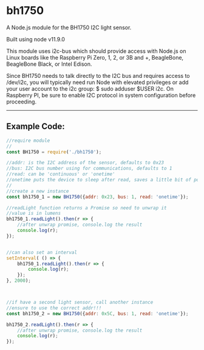 # bh1750

A Node.js module for the BH1750 I2C light sensor.

Built using node v11.9.0

This module uses i2c-bus which should provide access with Node.js on Linux boards like the Raspberry Pi Zero, 1, 2, or 3B and +, BeagleBone, BeagleBone Black, or Intel Edison.

Since BH1750 needs to talk directly to the I2C bus and requires access to /dev/i2c, you will typically need run Node with elevated privileges or add your user account to the i2c group: $ sudo adduser $USER i2c. On Raspberry PI, be sure to enable I2C protocol in system configuration before proceeding.

---

## Example Code:

```javascript
//require module
//
const BH1750 = require('./bh1750');

//addr: is the I2C address of the sensor, defaults to 0x23
//bus: I2C bus number using for communications, defaults to 1
//read: can be 'continuous' or 'onetime'
//onetime puts the device to sleep after read, saves a little bit of power. If not concerned with consumption can use continuous
//
//create a new instance
const bh1750_1 = new BH1750({addr: 0x23, bus: 1, read: 'onetime'});

//readLight function returns a Promise so need to unwrap it
//value is in lumens
bh1750_1.readLight().then(r => {
    //after unwrap promise, console.log the result
    console.log(r);
});


//can also set an interval
setInterval( () => {
    bh1750_1.readLight().then(r => { 
        console.log(r);
    });
}, 2000);



//if have a second light sensor, call another instance
//ensure to use the correct addr!!!
const bh1750_2 = new BH1750({addr: 0x5C, bus: 1, read: 'onetime'});

bh1750_2.readLight().then(r => {
    //after unwrap promise, console.log the result
    console.log(r);
});
```
